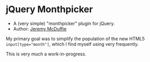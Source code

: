 jQuery Monthpicker
==================

* A (very simple) "monthpicker" plugin for jQuery.
* Author: [Jeremy McDuffie](mailto:jeremy.mcduffie@daveramsey.com)

My primary goal was to simplify the population of the new HTML5 `input[type="month"]`, which I find myself using very frequently.

This is very much a work-in-progress.